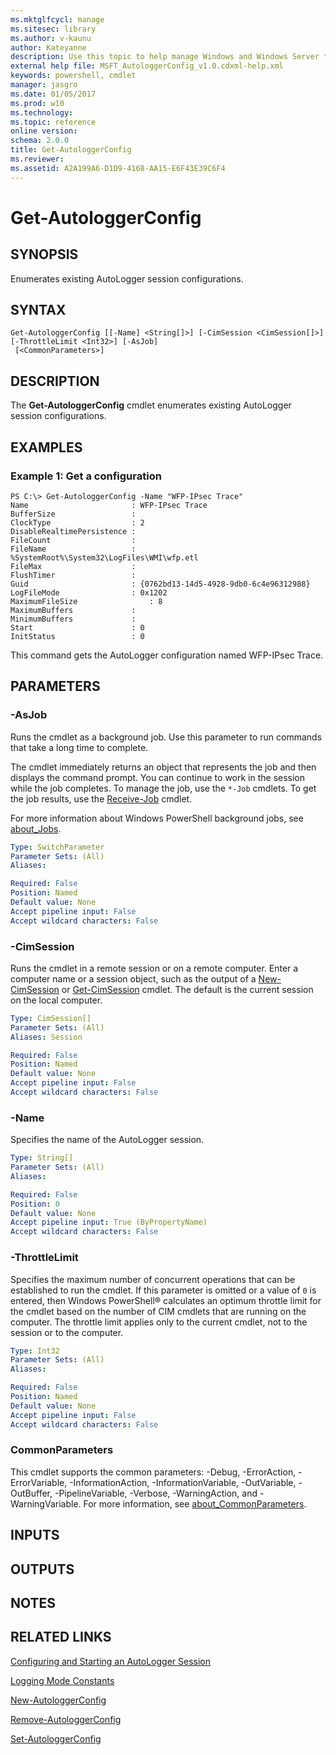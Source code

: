 ```yaml
---
ms.mktglfcycl: manage
ms.sitesec: library
ms.author: v-kaunu
author: Kateyanne
description: Use this topic to help manage Windows and Windows Server technologies with Windows PowerShell.
external help file: MSFT_AutologgerConfig_v1.0.cdxml-help.xml
keywords: powershell, cmdlet
manager: jasgro
ms.date: 01/05/2017
ms.prod: w10
ms.technology: 
ms.topic: reference
online version: 
schema: 2.0.0
title: Get-AutologgerConfig
ms.reviewer:
ms.assetid: A2A199A6-D1D9-4168-AA15-E6F43E39C6F4
---
```


# Get-AutologgerConfig

## SYNOPSIS
Enumerates existing AutoLogger session configurations.

## SYNTAX

```
Get-AutologgerConfig [[-Name] <String[]>] [-CimSession <CimSession[]>] [-ThrottleLimit <Int32>] [-AsJob]
 [<CommonParameters>]
```

## DESCRIPTION
The **Get-AutologgerConfig** cmdlet enumerates existing AutoLogger session configurations.

## EXAMPLES

### Example 1: Get a configuration
```
PS C:\> Get-AutologgerConfig -Name "WFP-IPsec Trace"
Name                       : WFP-IPsec Trace
BufferSize                 : 
ClockType                  : 2
DisableRealtimePersistence : 
FileCount                  : 
FileName                   : %SystemRoot%\System32\LogFiles\WMI\wfp.etl
FileMax                    : 
FlushTimer                 : 
Guid                       : {0762bd13-14d5-4928-9db0-6c4e96312988}
LogFileMode                : 0x1202
MaximumFileSize                : 8
MaximumBuffers             : 
MinimumBuffers             : 
Start                      : 0
InitStatus                 : 0
```

This command gets the AutoLogger configuration named WFP-IPsec Trace.

## PARAMETERS

### -AsJob
Runs the cmdlet as a background job. Use this parameter to run commands that take a long time to complete. 

The cmdlet immediately returns an object that represents the job and then displays the command prompt. 
You can continue to work in the session while the job completes. 
To manage the job, use the `*-Job` cmdlets. 
To get the job results, use the [Receive-Job](https://go.microsoft.com/fwlink/?LinkID=113372) cmdlet. 

For more information about Windows PowerShell background jobs, see [about_Jobs](https://go.microsoft.com/fwlink/?LinkID=113251).

```yaml
Type: SwitchParameter
Parameter Sets: (All)
Aliases: 

Required: False
Position: Named
Default value: None
Accept pipeline input: False
Accept wildcard characters: False
```

### -CimSession
Runs the cmdlet in a remote session or on a remote computer.
Enter a computer name or a session object, such as the output of a [New-CimSession](https://go.microsoft.com/fwlink/p/?LinkId=227967) or [Get-CimSession](https://go.microsoft.com/fwlink/p/?LinkId=227966) cmdlet.
The default is the current session on the local computer.

```yaml
Type: CimSession[]
Parameter Sets: (All)
Aliases: Session

Required: False
Position: Named
Default value: None
Accept pipeline input: False
Accept wildcard characters: False
```

### -Name
Specifies the name of the AutoLogger session.

```yaml
Type: String[]
Parameter Sets: (All)
Aliases: 

Required: False
Position: 0
Default value: None
Accept pipeline input: True (ByPropertyName)
Accept wildcard characters: False
```

### -ThrottleLimit
Specifies the maximum number of concurrent operations that can be established to run the cmdlet.
If this parameter is omitted or a value of `0` is entered, then Windows PowerShell® calculates an optimum throttle limit for the cmdlet based on the number of CIM cmdlets that are running on the computer.
The throttle limit applies only to the current cmdlet, not to the session or to the computer.

```yaml
Type: Int32
Parameter Sets: (All)
Aliases: 

Required: False
Position: Named
Default value: None
Accept pipeline input: False
Accept wildcard characters: False
```

### CommonParameters
This cmdlet supports the common parameters: -Debug, -ErrorAction, -ErrorVariable, -InformationAction, -InformationVariable, -OutVariable, -OutBuffer, -PipelineVariable, -Verbose, -WarningAction, and -WarningVariable. For more information, see [about_CommonParameters](https://go.microsoft.com/fwlink/?LinkID=113216).

## INPUTS

## OUTPUTS

## NOTES

## RELATED LINKS

[Configuring and Starting an AutoLogger Session](https://msdn.microsoft.com/library/windows/desktop/aa363687.aspx)

[Logging Mode Constants](https://msdn.microsoft.com/library/windows/desktop/aa364080.aspx)

[New-AutologgerConfig](./New-AutologgerConfig.md)

[Remove-AutologgerConfig](./Remove-AutologgerConfig.md)

[Set-AutologgerConfig](./Set-AutologgerConfig.md)

